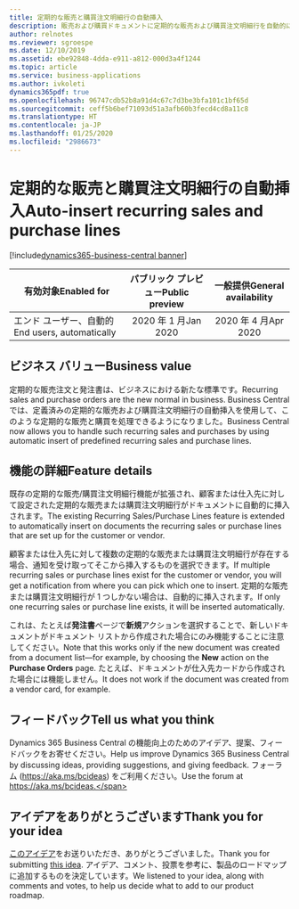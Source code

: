 ```yaml
---
title: 定期的な販売と購買注文明細行の自動挿入
description: 販売および購買ドキュメントに定期的な販売および購買注文明細行を自動的に挿入できるようになりました。
author: relnotes
ms.reviewer: sgroespe
ms.date: 12/10/2019
ms.assetid: ebe92848-4dda-e911-a812-000d3a4f1244
ms.topic: article
ms.service: business-applications
ms.author: ivkoleti
dynamics365pdf: true
ms.openlocfilehash: 96747cdb52b8a91d4c67c7d3be3bfa101c1bf65d
ms.sourcegitcommit: ceff5b6bef71093d51a3afb60b3fecd4cd8a11c8
ms.translationtype: HT
ms.contentlocale: ja-JP
ms.lasthandoff: 01/25/2020
ms.locfileid: "2986673"
---
```

# <a name="auto-insert-recurring-sales-and-purchase-lines"></a><span data-ttu-id="3d65f-103">定期的な販売と購買注文明細行の自動挿入</span><span class="sxs-lookup"><span data-stu-id="3d65f-103">Auto-insert recurring sales and purchase lines</span></span>
[!include[dynamics365-business-central banner](../includes/dynamics365-business-central.md)]

| <span data-ttu-id="3d65f-104">有効対象</span><span class="sxs-lookup"><span data-stu-id="3d65f-104">Enabled for</span></span>    |  <span data-ttu-id="3d65f-105">パブリック プレビュー</span><span class="sxs-lookup"><span data-stu-id="3d65f-105">Public preview</span></span> | <span data-ttu-id="3d65f-106">一般提供</span><span class="sxs-lookup"><span data-stu-id="3d65f-106">General availability</span></span> | 
| ---------- | :----------: |:----------: |
|<span data-ttu-id="3d65f-107">エンド ユーザー、自動的</span><span class="sxs-lookup"><span data-stu-id="3d65f-107">End users, automatically</span></span>|<span data-ttu-id="3d65f-108">2020 年 1 月</span><span class="sxs-lookup"><span data-stu-id="3d65f-108">Jan 2020</span></span>| <span data-ttu-id="3d65f-109">2020 年 4 月</span><span class="sxs-lookup"><span data-stu-id="3d65f-109">Apr 2020</span></span>|


## <a name="business-value"></a><span data-ttu-id="3d65f-110">ビジネス バリュー</span><span class="sxs-lookup"><span data-stu-id="3d65f-110">Business value</span></span>
<!-- bv start -->
<span data-ttu-id="3d65f-111">定期的な販売注文と発注書は、ビジネスにおける新たな標準です。</span><span class="sxs-lookup"><span data-stu-id="3d65f-111">Recurring sales and purchase orders are the new normal in business.</span></span> <span data-ttu-id="3d65f-112">Business Central では、定義済みの定期的な販売および購買注文明細行の自動挿入を使用して、このような定期的な販売と購買を処理できるようになりました。</span><span class="sxs-lookup"><span data-stu-id="3d65f-112">Business Central now allows you to handle such recurring sales and purchases by using automatic insert of predefined recurring sales and purchase lines.</span></span>
<!-- bv end -->



## <a name="feature-details"></a><span data-ttu-id="3d65f-113">機能の詳細</span><span class="sxs-lookup"><span data-stu-id="3d65f-113">Feature details</span></span>
<!--feature detail start -->
<span data-ttu-id="3d65f-114">既存の定期的な販売/購買注文明細行機能が拡張され、顧客または仕入先に対して設定された定期的な販売または購買注文明細行がドキュメントに自動的に挿入されます。</span><span class="sxs-lookup"><span data-stu-id="3d65f-114">The existing Recurring Sales/Purchase Lines feature is extended to automatically insert on documents the recurring sales or purchase lines that are set up for the customer or vendor.</span></span> 

<span data-ttu-id="3d65f-115">顧客または仕入先に対して複数の定期的な販売または購買注文明細行が存在する場合、通知を受け取ってそこから挿入するものを選択できます。</span><span class="sxs-lookup"><span data-stu-id="3d65f-115">If multiple recurring sales or purchase lines exist for the customer or vendor, you will get a notification from where you can pick which one to insert.</span></span> <span data-ttu-id="3d65f-116">定期的な販売または購買注文明細行が 1 つしかない場合は、自動的に挿入されます。</span><span class="sxs-lookup"><span data-stu-id="3d65f-116">If only one recurring sales or purchase line exists, it will be inserted automatically.</span></span>

<span data-ttu-id="3d65f-117">これは、たとえば**発注書**ページで**新規**アクションを選択することで、新しいドキュメントがドキュメント リストから作成された場合にのみ機能することに注意してください。</span><span class="sxs-lookup"><span data-stu-id="3d65f-117">Note that this works only if the new document was created from a document list—for example, by choosing the **New** action on the **Purchase Orders** page.</span></span> <span data-ttu-id="3d65f-118">たとえば、ドキュメントが仕入先カードから作成された場合には機能しません。</span><span class="sxs-lookup"><span data-stu-id="3d65f-118">It does not work if the document was created from a vendor card, for example.</span></span>
<!--feature detail end -->






## <a name="tell-us-what-you-think"></a><span data-ttu-id="3d65f-119">フィードバック</span><span class="sxs-lookup"><span data-stu-id="3d65f-119">Tell us what you think</span></span>
<span data-ttu-id="3d65f-120">Dynamics 365 Business Central の機能向上のためのアイデア、提案、フィードバックをお寄せください。</span><span class="sxs-lookup"><span data-stu-id="3d65f-120">Help us improve Dynamics 365 Business Central by discussing ideas, providing suggestions, and giving feedback.</span></span> <span data-ttu-id="3d65f-121">フォーラム (https://aka.ms/bcideas) をご利用ください。</span><span class="sxs-lookup"><span data-stu-id="3d65f-121">Use the forum at https://aka.ms/bcideas.</span></span>



## <a name="thank-you-for-your-idea"></a><span data-ttu-id="3d65f-122">アイデアをありがとうございます</span><span class="sxs-lookup"><span data-stu-id="3d65f-122">Thank you for your idea</span></span>
<span data-ttu-id="3d65f-123">[このアイデア](https://experience.dynamics.com/ideas/idea/?ideaid=0ca18002-ca4f-e911-867a-0003ff68d4ef)をお送りいただき、ありがとうございました。</span><span class="sxs-lookup"><span data-stu-id="3d65f-123">Thank you for submitting [this idea](https://experience.dynamics.com/ideas/idea/?ideaid=0ca18002-ca4f-e911-867a-0003ff68d4ef).</span></span> <span data-ttu-id="3d65f-124">アイデア、コメント、投票を参考に、製品のロードマップに追加するものを決定しています。</span><span class="sxs-lookup"><span data-stu-id="3d65f-124">We listened to your idea, along with comments and votes, to help us decide what to add to our product roadmap.</span></span>
